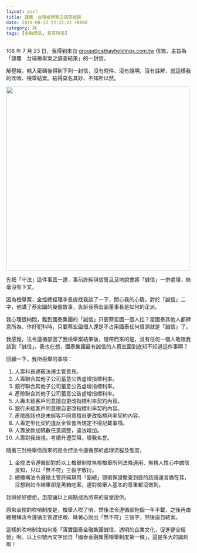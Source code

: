 ```yaml
---
layout: post
title: 謹覆　台端檢舉案之調查結果
date: 2019-08-22 22:22:22 +0000
category: 評
tags: [金融商品, 意有所指]
---
```


108 年 7 月 23 日，我得到來自 group@cathayholdings.com.tw 信箱，主旨為「謹覆　台端檢舉案之調查結果」的一封信。

<!--more-->

解壓縮，輸入密碼後得到下列一封信，沒有附件、沒有說明、沒有註解，就這樣我的吹哨、檢舉結案。結得莫名其妙、不知所以然。

<img src="https://doltegg.github.io/cathax/assets/img/2019/reply1.jpg" style="width:500px"/>

先把「守法」這件事丟一邊，事前許純琪信誓旦旦地說會將「誠信」一併處理，絲毫沒有下文。

因為檢舉案，金控總經理李長庚找我談了一下，關心我的心情。對於「誠信」二字，他講了蔡宏圖的幾個故事，告訴我蔡宏圖董事長是如何的正派。

我心理很納悶，難到國泰集團的「誠信」只要蔡宏圖一個人扛？當國泰其他人都肆意所為、作奸犯科時，只要蔡宏圖個人還是不占用國泰任何資源就是「誠信」了。

我感覺，法令遵循部回了我檢舉案結果後，隨帶而來的是，沒有任何一個人敢跟我談到「誠信」。我也在想，國泰集團最有誠信的人蔡宏圖到底知不知道這件事啊？

回顧一下，我所檢舉的事項：
1. 人壽科長遮蔽法遵主管意見。
2. 人壽聯合其他子公司蓄意公告虛增指標利率。
3. 銀行聯合其他子公司蓄意公告虛增指標利率。
4. 產險聯合其他子公司蓄意公告虛增指標利率。
5. 人壽未經客戶同意擅自更改指標利率契約內容。
6. 銀行未經客戶同意擅自更改指標利率契約內容。
7. 產險應該也是未經客戶同意擅自更改指標利率契約內容。
8. 人壽定型化契約違反金管會所規定不得記載事項。
9. 人壽放款加碼數任意調整，違法增加。
10. 人壽對我歧視，考績升遷受阻，壞我名譽。

隨著三封檢舉信而來的是金控法令遵循部的處理流程及態度，
1. 金控法令遵循部對於以上檢舉制度無視檢舉所列法條適用、無視人性心中誠信良知，只以「無不符」三個字敷衍。
2. 總機構法令遵循主管許純琪用「副總」頭銜保證徹查到底的話語還言猶在耳，沒想到如今結果卻是黑箱吃案，連對檢舉人基本的尊重都沒做到。

我得好好想想，怎麼讓以上兩點成為將來的呈堂證供。

原來金控的吹哨制度是，檢舉人吹了哨，然後法令遵循部拖個一年半載，之後再由總機構法令遵循主管遮住眼、昧著心說出「無不符」三個字，然後逕自結案。

這樣的吹哨制度如何能「落實國泰金融集團誠信、透明的企業文化，促進健全經營」啊。以上引號內文字出自「國泰金融集團檢舉制度第一條」，這是多大的諷刺啊！

